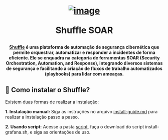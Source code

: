 <h1 align="center">

[![image](https://github.com/Shuffle/Shuffle/blob/main/frontend/public/images/Shuffle_logo_new.png)](https://shuffler.io/)

Shuffle SOAR

</h1>


<h4 align="center">
  
[Shuffle](https://shuffler.io/) é uma plataforma de automação de segurança cibernética que permite orquestrar, automatizar e responder a incidentes de forma eficiente. Ele se enquadra na categoria de ferramentas SOAR (Security Orchestration, Automation, and Response), integrando diversos sistemas de segurança e facilitando a criação de fluxos de trabalho automatizados (playbooks) para lidar com ameaças.

</h4>

## 📌 Como instalar o Shuffle?

Existem duas formas de realizar a instalação:

**1. Instalação manual:** Siga as instruções no arquivo [install-guide.md](https://github.com/VieiraSantosz/shuffle-guide/blob/main/install-guide.md) para realizar a instalação passo a passo.

**2. Usando script:** Acesse a pasta [script](https://github.com/VieiraSantosz/shuffle-guide/tree/main/script), faça o download do script install-grafana.sh, e siga as orientações de uso.
